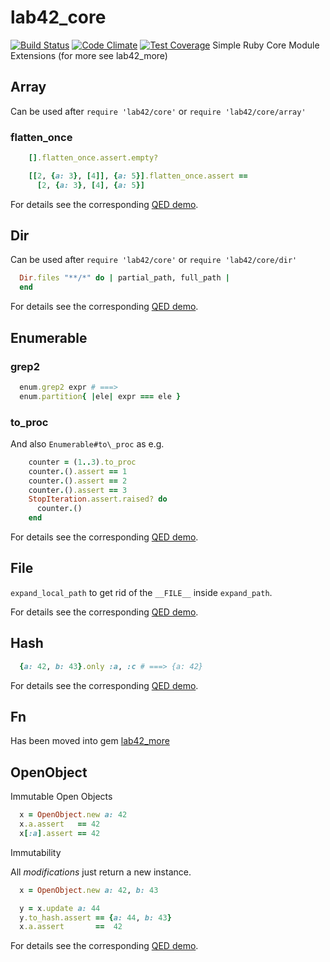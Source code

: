 


# lab42\_core


[![Build Status](https://travis-ci.org/RobertDober/lab42_core.svg?branch=master)](https://travis-ci.org/RobertDober/lab42_core)
[![Code Climate](https://codeclimate.com/github/RobertDober/lab42_core/badges/gpa.svg)](https://codeclimate.com/github/RobertDober/lab42_core)
[![Test Coverage](https://codeclimate.com/github/RobertDober/lab42_core/badges/coverage.svg)](https://codeclimate.com/github/RobertDober/lab42_core)
Simple Ruby Core Module Extensions (for more see lab42\_more)

## Array

Can be used after `require 'lab42/core'` or `require 'lab42/core/array'`  

### flatten\_once

```ruby
    [].flatten_once.assert.empty?

    [[2, {a: 3}, [4]], {a: 5}].flatten_once.assert ==
      [2, {a: 3}, [4], {a: 5}]
```

For details see the corresponding [QED demo](https://github.com/RobertDober/lab42_core/blob/master/demo/array.md).

## Dir

Can be used after `require 'lab42/core'` or `require 'lab42/core/dir'`  

```ruby
  Dir.files "**/*" do | partial_path, full_path |
  end
```

For details see the corresponding [QED demo](https://github.com/RobertDober/lab42_core/blob/master/demo/dir.md).

## Enumerable

### grep2

```ruby
  enum.grep2 expr # ===>
  enum.partition{ |ele| expr === ele }
```

### to\_proc

And also `Enumerable#to\_proc` as e.g.

```ruby
    counter = (1..3).to_proc
    counter.().assert == 1
    counter.().assert == 2
    counter.().assert == 3
    StopIteration.assert.raised? do
      counter.()
    end
```


For details see the corresponding [QED demo](https://github.com/RobertDober/lab42_core/blob/master/demo/enumerable.md).

## File

`expand_local_path` to get rid of the `__FILE__` inside `expand_path`.

For details see the corresponding [QED demo](https://github.com/RobertDober/lab42_core/blob/master/demo/file.md).

## Hash

```ruby
  {a: 42, b: 43}.only :a, :c # ===> {a: 42}
```

For details see the corresponding [QED demo](https://github.com/RobertDober/lab42_core/blob/master/demo/hash.md).

## Fn

Has been moved into gem [lab42\_more](https://github.com/RobertDober/lab42_more)

## OpenObject

Immutable Open Objects

```ruby
  x = OpenObject.new a: 42
  x.a.assert   == 42
  x[:a].assert == 42
```

Immutability


All _modifications_ just return a new instance.

```ruby
  x = OpenObject.new a: 42, b: 43

  y = x.update a: 44
  y.to_hash.assert == {a: 44, b: 43}
  x.a.assert       ==  42
```

For details see the corresponding [QED demo](https://github.com/RobertDober/lab42_core/blob/master/demo/open_object.md).
